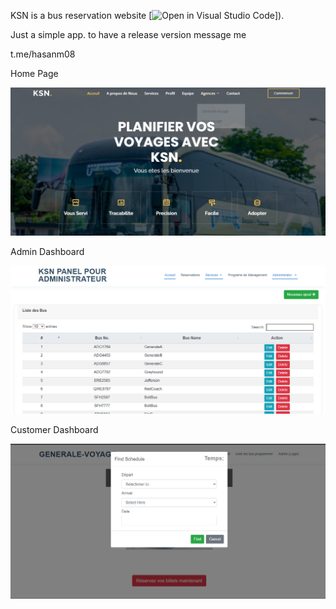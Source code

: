 KSN is a bus reservation website [![Open in Visual Studio Code](https://open.vscode.dev/badges/open-in-vscode.svg)]).

Just a simple app. to have a release version message me
<p></p>
t.me/hasanm08
<p></p>
<p></p>
<h> Home Page </h>
<p align="center">
  <img  src="page1.png">
</p>
<h> Admin Dashboard</h>
<p align="center">
  <img  src="Dashboard-admin.png">
</p>
<h> Customer Dashboard</h>
<p align="center">
  <img  src="chercher-reser-dispo-client.png">
</p>
